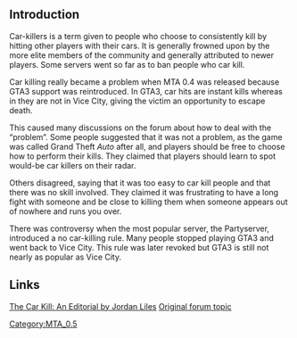 Introduction
------------

Car-killers is a term given to people who choose to consistently kill by hitting other players with their cars. It is generally frowned upon by the more elite members of the community and generally attributed to newer players. Some servers went so far as to ban people who car kill.

Car killing really became a problem when MTA 0.4 was released because GTA3 support was reintroduced. In GTA3, car hits are instant kills whereas in they are not in Vice City, giving the victim an opportunity to escape death.

This caused many discussions on the forum about how to deal with the “problem”. Some people suggested that it was not a problem, as the game was called Grand Theft *Auto* after all, and players should be free to choose how to perform their kills. They claimed that players should learn to spot would-be car killers on their radar.

Others disagreed, saying that it was too easy to car kill people and that there was no skill involved. They claimed it was frustrating to have a long fight with someone and be close to killing them when someone appears out of nowhere and runs you over.

There was controversy when the most popular server, the Partyserver, introduced a no car-killing rule. Many people stopped playing GTA3 and went back to Vice City. This rule was later revoked but GTA3 is still not nearly as popular as Vice City.

Links
-----

[The Car Kill: An Editorial by Jordan Liles](http://planetgrandtheftauto.gamespy.com/View.php?view=Articles.Detail&id=38)
[Original forum topic](http://forum.mtavc.com/viewtopic.php?t=8907)

[Category:MTA\_0.5](/docs/category-mta_0.5.md "wikilink")
